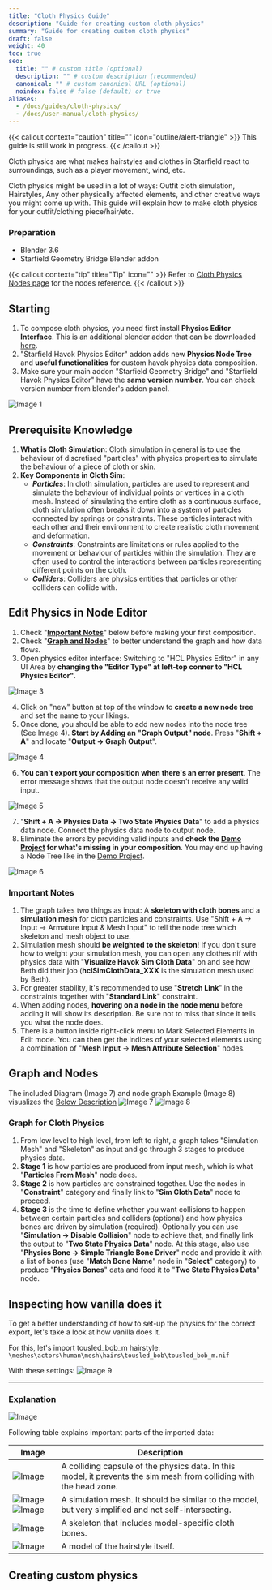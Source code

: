 ```yaml
---
title: "Cloth Physics Guide"
description: "Guide for creating custom cloth physics"
summary: "Guide for creating custom cloth physics"
draft: false
weight: 40
toc: true
seo:
  title: "" # custom title (optional)
  description: "" # custom description (recommended)
  canonical: "" # custom canonical URL (optional)
  noindex: false # false (default) or true
aliases:
  - /docs/guides/cloth-physics/
  - /docs/user-manual/cloth-physics/
---
```


{{< callout context="caution" title="" icon="outline/alert-triangle" >}}
This guide is still work in progress.
{{< /callout >}}

Cloth physics are what makes hairstyles and clothes in Starfield react to surroundings, such as a player movement, wind, etc.

Cloth physics might be used in a lot of ways: Outfit cloth simulation, Hairstyles, Any other physically affected elements, and other creative ways you might come up with. This guide will explain how to make cloth physics for your outfit/clothing piece/hair/etc.

### Preparation

- Blender 3.6
- Starfield Geometry Bridge Blender addon

{{< callout context="tip" title="Tip" icon="" >}}
Refer to [Cloth Physics Nodes page](/docs/user-manual/cloth-physics-nodes/) for the nodes reference.
{{< /callout >}}

## Starting

1. To compose cloth physics, you need first install **Physics Editor Interface**. This is an additional blender addon that can be downloaded [here](https://github.com/SesamePaste233/StarfieldMeshConverter/blob/master/dist/tool_physics_editor/tool_physics_editor.zip).
2. "Starfield Havok Physics Editor" addon adds new **Physics Node Tree** and **useful functionalities** for custom havok physics data composition.
3. Make sure your main addon "Starfield Geometry Bridge" and "Starfield Havok Physics Editor" have the **same version number**. You can check version number from blender's addon panel.

![Image 1](/cloth/image1.png)

## Prerequisite Knowledge
1. **What is Cloth Simulation**: Cloth simulation in general is to use the behaviour of discretised "particles" with physics properties to simulate the behaviour of a piece of cloth or skin.
2. **Key Components in Cloth Sim**: 
    - ***Particles***: In cloth simulation, particles are used to represent and simulate the behaviour of individual points or vertices in a cloth mesh. Instead of simulating the entire cloth as a continuous surface, cloth simulation often breaks it down into a system of particles connected by springs or constraints. These particles interact with each other and their environment to create realistic cloth movement and deformation.
    - ***Constraints***: Constraints are limitations or rules applied to the movement or behaviour of particles within the simulation. They are often used to control the interactions between particles representing different points on the cloth.
    - ***Colliders***: Colliders are physics entities that particles or other colliders can collide with.

## Edit Physics in Node Editor
1. Check "[**Important Notes**](#important-notes)" below before making your first composition. 
2. Check "[**Graph and Nodes**](#graph-and-nodes)" to better understand the graph and how data flows.
3. Open physics editor interface: Switching to "HCL Physics Editor" in any UI Area by **changing the "Editor Type" at left-top conner to "HCL Physics Editor"**.

![Image 3](/cloth/image3.png)

4. Click on "new" button at top of the window to **create a new node tree** and set the name to your likings.
5. Once done, you should be able to add new nodes into the node tree (See Image 4). **Start by Adding an "Graph Output" node**. Press "**Shift + A**" and locate "**Output -> Graph Output**".

![Image 4](/cloth/image4.png)

6. **You can't export your composition when there's an error present**. The error message shows that the output node doesn't receive any valid input. 

![Image 5](/cloth/image5.png)

7. "**Shift + A -> Physics Data -> Two State Physics Data**" to add a physics data node. Connect the physics data node to output node.
8. Eliminate the errors by providing valid inputs and **check the [Demo Project](https://www.nexusmods.com/starfield/mods/8262?tab=files) for what's missing in your composition**. You may end up having a Node Tree like in the [Demo Project](https://www.nexusmods.com/starfield/mods/8262?tab=files).

![Image 6](/cloth/image6.png)

### Important Notes
1. The graph takes two things as input: A **skeleton with cloth bones** and a **simulation mesh** for cloth particles and constraints. Use "Shift + A -> Input -> Armature Input & Mesh Input" to tell the node tree which skeleton and mesh object to use.
2. Simulation mesh should **be weighted to the skeleton**! If you don't sure how to weight your simulation mesh, you can open any clothes nif with physics data with "**Visualize Havok Sim Cloth Data**" on and see how Beth did their job (**hclSimClothData_XXX** is the simulation mesh used by Beth).
3. For greater stability, it's recommended to use "**Stretch Link**" in the constraints together with "**Standard Link**" constraint.
4. When adding nodes, **hovering on a node in the node menu** before adding it will show its description. Be sure not to miss that since it tells you what the node does.
5. There is a button inside right-click menu to Mark Selected Elements in Edit mode. You can then get the indices of your selected elements using a combination of "**Mesh Input** -> **Mesh Attribute Selection**"  nodes.

## Graph and Nodes
The included Diagram (Image 7) and node graph Example (Image 8) visualizes the [Below Description](#graph-for-cloth-physics)
![Image 7](/cloth/image7.png)
![Image 8](/cloth/image8.png)

### Graph for Cloth Physics
1. From low level to high level, from left to right, a graph takes "Simulation Mesh" and "Skeleton" as input and go through 3 stages to produce physics data.
2. **Stage 1** is how particles are produced from input mesh,  which is what "**Particles From Mesh**" node does.
3. **Stage 2** is how particles are constrained together. Use the nodes in "**Constraint**" category and finally link to "**Sim Cloth Data**" node to proceed.
4. **Stage 3** is the time to define whether you want collisions to happen between certain particles and colliders (optional) and how physics bones are driven by simulation (required). Optionally you can use "**Simulation -> Disable Collision**" node to achieve that, and finally link the output to "**Two State Physics Data**" node. At this stage, also use "**Physics Bone -> Simple Triangle Bone Driver**" node and provide it with a list of bones (use "**Match Bone Name**" node in "**Select**" category) to produce "**Physics Bones**" data and feed it to "**Two State Physics Data**" node.

## Inspecting how vanilla does it

To get a better understanding of how to set-up the physics for the correct export, let's take a look at how vanilla does it.

For this, let's import tousled_bob_m hairstyle:
`\meshes\actors\human\mesh\hairs\tousled_bob\tousled_bob_m.nif`

With these settings:
![Image 9](/cloth/image9.png)

___


### Explanation

![Image](/cloth/image_model1.png)

Following table explains important parts of the imported data:

| Image    | Description |
| --------- | ----------- |
| ![Image](/cloth/image_model1_capsule.png) | A colliding capsule of the physics data. In this model, it prevents the sim mesh from colliding with the head zone. |
| ![Image](/cloth/image_model1_simmesh1.png) ![Image](/cloth/image_model1_simmesh2.png) | A simulation mesh. It should be similar to the model, but very simplified and not self-intersecting. |
| ![Image](/cloth/image_model1_skeleton.png) | A skeleton that includes model-specific cloth bones. |
| ![Image](/cloth/image_model1_model.png) | A model of the hairstyle itself. |

## Creating custom physics